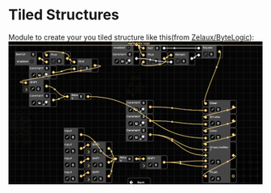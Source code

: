 # Tiled Structures
Module to create your you tiled structure like this(from [Zelaux/ByteLogic](https://github.com/Zelaux/ByteLogic)):
![ByteLogicExample.png](ByteLogicExample.png)